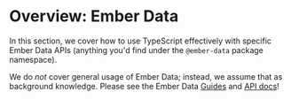 # Overview: Ember Data

In this section, we cover how to use TypeScript effectively with specific Ember Data APIs \(anything you'd find under the `@ember-data` package namespace\).

We do _not_ cover general usage of Ember Data; instead, we assume that as background knowledge. Please see the Ember Data [Guides](https://guides.emberjs.com/release/models) and [API docs](https://api.emberjs.com/ember-data/release)!

